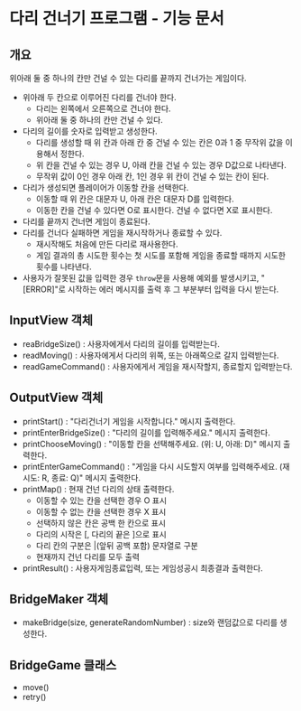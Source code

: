 # 다리 건너기 프로그램 - 기능 문서

## 개요

위아래 둘 중 하나의 칸만 건널 수 있는 다리를 끝까지 건너가는 게임이다.

- 위아래 두 칸으로 이루어진 다리를 건너야 한다.
  - 다리는 왼쪽에서 오른쪽으로 건너야 한다.
  - 위아래 둘 중 하나의 칸만 건널 수 있다.
- 다리의 길이를 숫자로 입력받고 생성한다.
  - 다리를 생성할 때 위 칸과 아래 칸 중 건널 수 있는 칸은 0과 1 중 무작위 값을 이용해서 정한다.
  - 위 칸을 건널 수 있는 경우 U, 아래 칸을 건널 수 있는 경우 D값으로 나타낸다.
  - 무작위 값이 0인 경우 아래 칸, 1인 경우 위 칸이 건널 수 있는 칸이 된다.
- 다리가 생성되면 플레이어가 이동할 칸을 선택한다.
  - 이동할 때 위 칸은 대문자 U, 아래 칸은 대문자 D를 입력한다.
  - 이동한 칸을 건널 수 있다면 O로 표시한다. 건널 수 없다면 X로 표시한다.
- 다리를 끝까지 건너면 게임이 종료된다.
- 다리를 건너다 실패하면 게임을 재시작하거나 종료할 수 있다.
  - 재시작해도 처음에 만든 다리로 재사용한다.
  - 게임 결과의 총 시도한 횟수는 첫 시도를 포함해 게임을 종료할 때까지 시도한 횟수를 나타낸다.
- 사용자가 잘못된 값을 입력한 경우 `throw`문을 사용해 예외를 발생시키고, "[ERROR]"로 시작하는 에러 메시지를 출력 후 그 부분부터 입력을 다시 받는다.

## InputView 객체
- reaBridgeSize() : 사용자에게서 다리의 길이를 입력받는다.
- readMoving() : 사용자에게서 다리의 위쪽, 또는 아래쪽으로 갈지 입력받는다.
- readGameCommand() : 사용자에게서 게임을 재시작할지, 종료할지 입력받는다.

## OutputView 객체
- printStart() : "다리건너기 게임을 시작합니다." 메시지 출력한다.
- printEnterBridgeSize() : "다리의 길이를 입력해주세요." 메시지 출력한다.
- printChooseMoving() : "이동할 칸을 선택해주세요. (위: U, 아래: D)" 메시지 출력한다.
- printEnterGameCommand() : "게임을 다시 시도할지 여부를 입력해주세요. (재시도: R, 종료: Q)" 메시지 출력한다.
- printMap() : 현재 건넌 다리의 상태 출력한다.
    - 이동할 수 있는 칸을 선택한 경우 O 표시
    - 이동할 수 없는 칸을 선택한 경우 X 표시
    - 선택하지 않은 칸은 공백 한 칸으로 표시
    - 다리의 시작은 [, 다리의 끝은 ]으로 표시
    - 다리 칸의 구분은 |(앞뒤 공백 포함) 문자열로 구분
    - 현재까지 건넌 다리를 모두 출력
- printResult() : 사용자게임종료입력, 또는 게임성공시 최종결과 출력한다.

## BridgeMaker 객체
- makeBridge(size, generateRandomNumber) : size와 랜덤값으로 다리를 생성한다.

## BridgeGame 클래스
- move()
- retry()